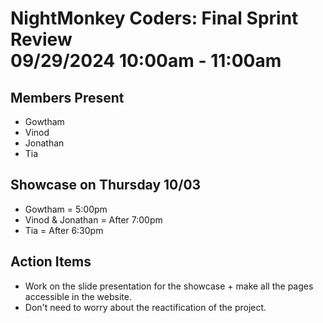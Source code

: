# NightMonkey Coders: Final Sprint Review <br> 09/29/2024 10:00am - 11:00am

## Members Present
- Gowtham
- Vinod
- Jonathan
- Tia

## Showcase on Thursday 10/03
- Gowtham = 5:00pm
- Vinod & Jonathan = After 7:00pm
- Tia = After 6:30pm

## Action Items
- Work on the slide presentation for the showcase + make all the pages accessible in the website.
- Don't need to worry about the reactification of the project.
